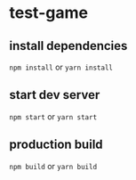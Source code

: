 # test-game

## install dependencies

`npm install` or `yarn install`

## start dev server

`npm start` or `yarn start`

## production build

`npm build` or `yarn build`